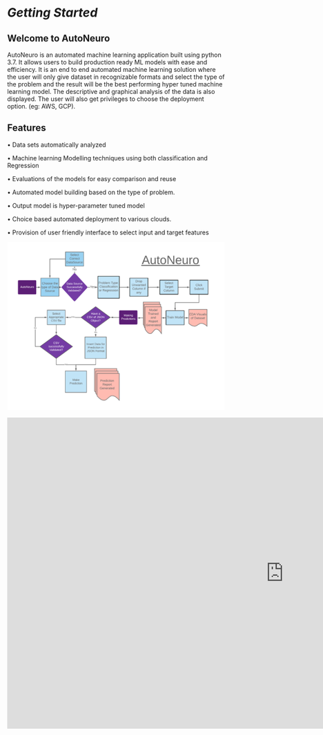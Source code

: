 # **_Getting Started_**

## Welcome to AutoNeuro

AutoNeuro is an automated machine learning application built using python 3.7. It allows users to build production ready ML models with ease and efficiency. It is an end to end automated machine learning solution where the user will only give dataset in recognizable formats and select the type of the problem and the result will be the best performing hyper tuned machine learning model. The descriptive and graphical analysis of the data is also displayed. The user will also get privileges to choose the deployment option. (eg: AWS, GCP).

##  Features 

•	Data sets automatically analyzed

•	Machine learning Modelling techniques using both classification and Regression

•	Evaluations of the models  for easy comparison and reuse

•	Automated model building based on the type of problem.

•	Output model is hyper-parameter tuned model 

•	Choice based automated deployment to various clouds.

•	Provision of user friendly interface to select input and target features 

![workflow](../img/AutoNeuro.png)

<div class="video-wrapper">
  <iframe width="1280" height="720" src="https://www.youtube.com/embed/000aP84lPy8" frameborder="0" allowfullscreen></iframe>
</div>



